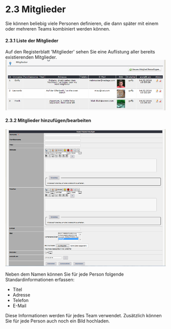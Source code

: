 # 2.3 Mitglieder

Sie können beliebig viele Personen definieren, die dann später mit einem oder mehreren Teams kombiniert werden können.

#### 2.3.1 Liste der Mitglieder
Auf den Registerblatt 'Mitglieder' sehen Sie eine Auflistung aller bereits existierenden Mitglieder.
![](../assets/2admin_members_list.png)

#### 2.3.2 Mitglieder hinzufügen/bearbeiten
![](../assets/2admin_members_add.png)

Neben dem Namen können Sie für jede Person folgende Standardinformationen erfassen:
* Titel
* Adresse
* Telefon
* E-Mail

Diese Informationen werden für jedes Team verwendet.
Zusätzlich können Sie für jede Person auch noch ein Bild hochladen.
